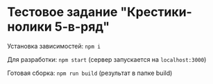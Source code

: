 # Тестовое задание "Крестики-нолики 5-в-ряд"

Установка зависимостей: `npm i`

Для разработки: `npm start` (сервер запускается на `localhost:3000`)

Готовая сборка: `npm run build` (результат в папке build)
